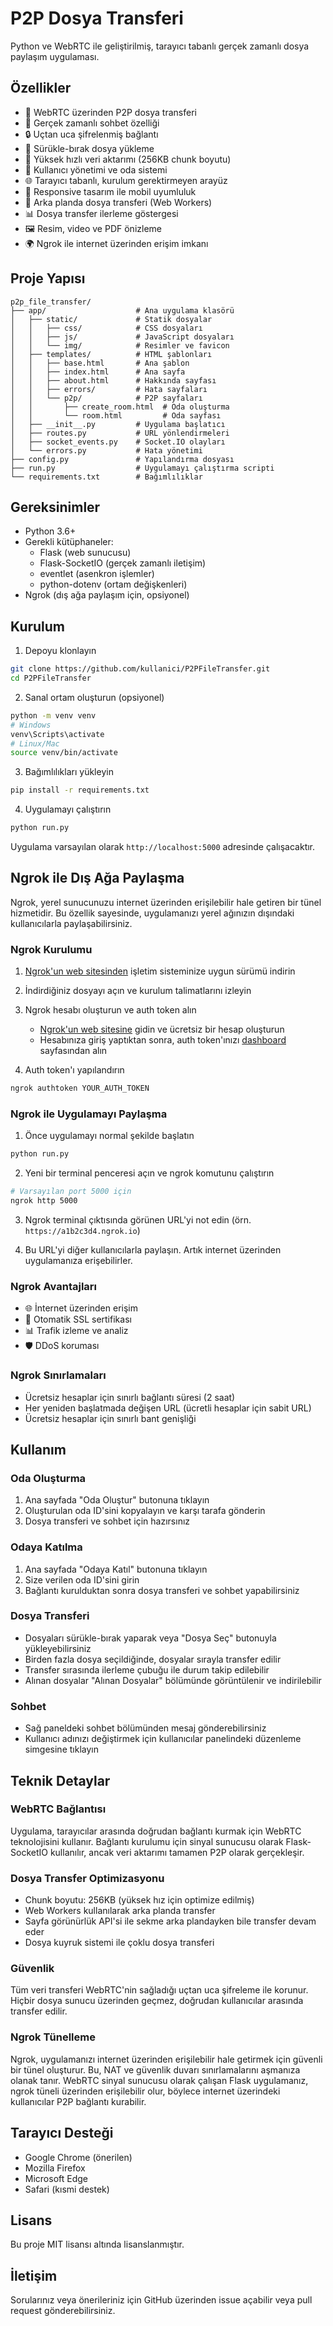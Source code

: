 # P2P Dosya Transferi

Python ve WebRTC ile geliştirilmiş, tarayıcı tabanlı gerçek zamanlı dosya paylaşım uygulaması.

## Özellikler

- 🔄 WebRTC üzerinden P2P dosya transferi
- 💬 Gerçek zamanlı sohbet özelliği
- 🔒 Uçtan uca şifrelenmiş bağlantı
- 📁 Sürükle-bırak dosya yükleme
- 🚀 Yüksek hızlı veri aktarımı (256KB chunk boyutu)
- 👥 Kullanıcı yönetimi ve oda sistemi
- 🌐 Tarayıcı tabanlı, kurulum gerektirmeyen arayüz
- 📱 Responsive tasarım ile mobil uyumluluk
- 🔄 Arka planda dosya transferi (Web Workers)
- 📊 Dosya transfer ilerleme göstergesi
- 🖼️ Resim, video ve PDF önizleme
- 🌍 Ngrok ile internet üzerinden erişim imkanı

## Proje Yapısı

```
p2p_file_transfer/
├── app/                    # Ana uygulama klasörü
│   ├── static/             # Statik dosyalar
│   │   ├── css/            # CSS dosyaları
│   │   ├── js/             # JavaScript dosyaları
│   │   └── img/            # Resimler ve favicon
│   ├── templates/          # HTML şablonları
│   │   ├── base.html       # Ana şablon
│   │   ├── index.html      # Ana sayfa
│   │   ├── about.html      # Hakkında sayfası
│   │   ├── errors/         # Hata sayfaları
│   │   └── p2p/            # P2P sayfaları
│   │       ├── create_room.html  # Oda oluşturma
│   │       └── room.html         # Oda sayfası
│   ├── __init__.py         # Uygulama başlatıcı
│   ├── routes.py           # URL yönlendirmeleri
│   ├── socket_events.py    # Socket.IO olayları
│   └── errors.py           # Hata yönetimi
├── config.py               # Yapılandırma dosyası
├── run.py                  # Uygulamayı çalıştırma scripti
└── requirements.txt        # Bağımlılıklar
```

## Gereksinimler

- Python 3.6+
- Gerekli kütüphaneler:
  - Flask (web sunucusu)
  - Flask-SocketIO (gerçek zamanlı iletişim)
  - eventlet (asenkron işlemler)
  - python-dotenv (ortam değişkenleri)
- Ngrok (dış ağa paylaşım için, opsiyonel)

## Kurulum

1. Depoyu klonlayın
```bash
git clone https://github.com/kullanici/P2PFileTransfer.git
cd P2PFileTransfer
```

2. Sanal ortam oluşturun (opsiyonel)
```bash
python -m venv venv
# Windows
venv\Scripts\activate
# Linux/Mac
source venv/bin/activate
```

3. Bağımlılıkları yükleyin
```bash
pip install -r requirements.txt
```

4. Uygulamayı çalıştırın
```bash
python run.py
```

Uygulama varsayılan olarak `http://localhost:5000` adresinde çalışacaktır.

## Ngrok ile Dış Ağa Paylaşma

Ngrok, yerel sunucunuzu internet üzerinden erişilebilir hale getiren bir tünel hizmetidir. Bu özellik sayesinde, uygulamanızı yerel ağınızın dışındaki kullanıcılarla paylaşabilirsiniz.

### Ngrok Kurulumu

1. [Ngrok'un web sitesinden](https://ngrok.com/download) işletim sisteminize uygun sürümü indirin

2. İndirdiğiniz dosyayı açın ve kurulum talimatlarını izleyin

3. Ngrok hesabı oluşturun ve auth token alın
   - [Ngrok'un web sitesine](https://ngrok.com/) gidin ve ücretsiz bir hesap oluşturun
   - Hesabınıza giriş yaptıktan sonra, auth token'ınızı [dashboard](https://dashboard.ngrok.com/get-started/your-authtoken) sayfasından alın

4. Auth token'ı yapılandırın
```bash
ngrok authtoken YOUR_AUTH_TOKEN
```

### Ngrok ile Uygulamayı Paylaşma

1. Önce uygulamayı normal şekilde başlatın
```bash
python run.py
```

2. Yeni bir terminal penceresi açın ve ngrok komutunu çalıştırın
```bash
# Varsayılan port 5000 için
ngrok http 5000
```

3. Ngrok terminal çıktısında görünen URL'yi not edin (örn. `https://a1b2c3d4.ngrok.io`)

4. Bu URL'yi diğer kullanıcılarla paylaşın. Artık internet üzerinden uygulamanıza erişebilirler.

### Ngrok Avantajları

- 🌐 İnternet üzerinden erişim
- 🔄 Otomatik SSL sertifikası
- 📊 Trafik izleme ve analiz
- 🛡️ DDoS koruması

### Ngrok Sınırlamaları

- Ücretsiz hesaplar için sınırlı bağlantı süresi (2 saat)
- Her yeniden başlatmada değişen URL (ücretli hesaplar için sabit URL)
- Ücretsiz hesaplar için sınırlı bant genişliği

## Kullanım

### Oda Oluşturma

1. Ana sayfada "Oda Oluştur" butonuna tıklayın
2. Oluşturulan oda ID'sini kopyalayın ve karşı tarafa gönderin
3. Dosya transferi ve sohbet için hazırsınız

### Odaya Katılma

1. Ana sayfada "Odaya Katıl" butonuna tıklayın
2. Size verilen oda ID'sini girin
3. Bağlantı kurulduktan sonra dosya transferi ve sohbet yapabilirsiniz

### Dosya Transferi

- Dosyaları sürükle-bırak yaparak veya "Dosya Seç" butonuyla yükleyebilirsiniz
- Birden fazla dosya seçildiğinde, dosyalar sırayla transfer edilir
- Transfer sırasında ilerleme çubuğu ile durum takip edilebilir
- Alınan dosyalar "Alınan Dosyalar" bölümünde görüntülenir ve indirilebilir

### Sohbet

- Sağ paneldeki sohbet bölümünden mesaj gönderebilirsiniz
- Kullanıcı adınızı değiştirmek için kullanıcılar panelindeki düzenleme simgesine tıklayın

## Teknik Detaylar

### WebRTC Bağlantısı

Uygulama, tarayıcılar arasında doğrudan bağlantı kurmak için WebRTC teknolojisini kullanır. Bağlantı kurulumu için sinyal sunucusu olarak Flask-SocketIO kullanılır, ancak veri aktarımı tamamen P2P olarak gerçekleşir.

### Dosya Transfer Optimizasyonu

- Chunk boyutu: 256KB (yüksek hız için optimize edilmiş)
- Web Workers kullanılarak arka planda transfer
- Sayfa görünürlük API'si ile sekme arka plandayken bile transfer devam eder
- Dosya kuyruk sistemi ile çoklu dosya transferi

### Güvenlik

Tüm veri transferi WebRTC'nin sağladığı uçtan uca şifreleme ile korunur. Hiçbir dosya sunucu üzerinden geçmez, doğrudan kullanıcılar arasında transfer edilir.

### Ngrok Tünelleme

Ngrok, uygulamanızı internet üzerinden erişilebilir hale getirmek için güvenli bir tünel oluşturur. Bu, NAT ve güvenlik duvarı sınırlamalarını aşmanıza olanak tanır. WebRTC sinyal sunucusu olarak çalışan Flask uygulamanız, ngrok tüneli üzerinden erişilebilir olur, böylece internet üzerindeki kullanıcılar P2P bağlantı kurabilir.

## Tarayıcı Desteği

- Google Chrome (önerilen)
- Mozilla Firefox
- Microsoft Edge
- Safari (kısmi destek)

## Lisans

Bu proje MIT lisansı altında lisanslanmıştır.

## İletişim

Sorularınız veya önerileriniz için GitHub üzerinden issue açabilir veya pull request gönderebilirsiniz. 